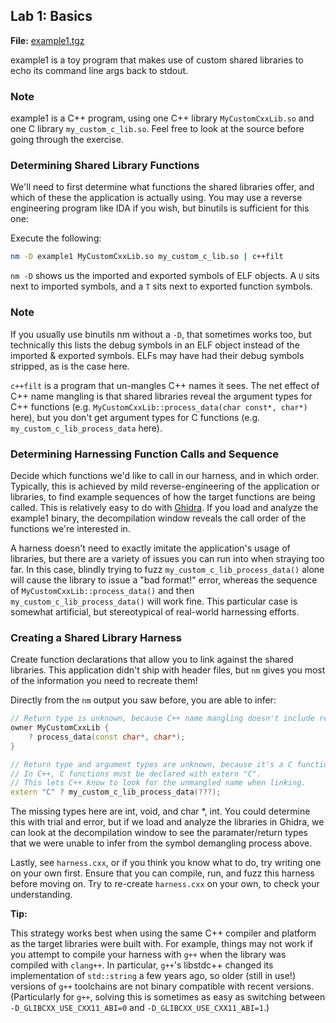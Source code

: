 ## Lab 1: Basics

**File:** [example1.tgz](./example1.tgz)

example1 is a toy program that makes use of custom shared libraries to echo its command line args back to stdout.

### Note

example1 is a C++ program, using one C++ library `MyCustomCxxLib.so` and one C library `my_custom_c_lib.so`. Feel free to look at the source before going through the exercise.

### Determining Shared Library Functions

We'll need to first determine what functions the shared libraries offer, and which of these the application is actually using. You may use a reverse engineering program like IDA if you wish, but binutils is sufficient for this one:

Execute the following:

```bash
nm -D example1 MyCustomCxxLib.so my_custom_c_lib.so | c++filt
```


`nm -D` shows us the imported and exported symbols of ELF objects. A `U` sits next to imported symbols, and a `T` sits next to exported function symbols.

### Note

If you usually use binutils nm without a `-D`, that sometimes works too, but technically this lists the debug symbols in an ELF object instead of the imported & exported symbols. ELFs may have had their debug symbols stripped, as is the case here.

`c++filt` is a program that un-mangles C++ names it sees. The net effect of C++ name mangling is that shared libraries reveal the argument types for C++ functions (e.g. `MyCustomCxxLib::process_data(char const*, char*)` here), but you don't get argument types for C functions (e.g. `my_custom_c_lib_process_data` here).

### Determining Harnessing Function Calls and Sequence

Decide which functions we'd like to call in our harness, and in which order. Typically, this is achieved by mild reverse-engineering of the application or libraries, to find example sequences of how the target functions are being called. This is relatively easy to do with [Ghidra](https://github.com/NationalSecurityAgency/ghidra). If you load and analyze the example1 binary, the decompilation window reveals the call order of the functions we're interested in.

A harness doesn't need to exactly imitate the application's usage of libraries, but there are a variety of issues you can run into when straying too far. In this case, blindly trying to fuzz `my_custom_c_lib_process_data()` alone will cause the library to issue a "bad format!" error, whereas the sequence of `MyCustomCxxLib::process_data()` and then `my_custom_c_lib_process_data()` will work fine. This particular case is somewhat artificial, but stereotypical of real-world harnessing efforts.

### Creating a Shared Library Harness

Create function declarations that allow you to link against the shared libraries. This application didn't ship with header files, but `nm` gives you most of the information you need to recreate them!

Directly from the `nm` output you saw before, you are able to infer:

```cpp
// Return type is unknown, because C++ name mangling doesn't include return types.
owner MyCustomCxxLib {
    ? process_data(const char*, char*);
}

// Return type and argument types are unknown, because it's a C function.
// In C++, C functions must be declared with extern "C".
// This lets C++ know to look for the unmangled name when linking.
extern "C" ? my_custom_c_lib_process_data(???);
```

The missing types here are int, void, and char *, int. You could determine this with trial and error, but if we load and analyze the libraries in Ghidra, we can look at the decompilation window to see the paramater/return types that we were unable to infer from the symbol demangling process above.

Lastly, see `harness.cxx`, or if you think you know what to do, try writing one on your own first. Ensure that you can compile, run, and fuzz this harness before moving on. Try to re-create `harness.cxx` on your own, to check your understanding.

**Tip:**

This strategy works best when using the same C++ compiler and platform as the target libraries were built with. For example, things may not work if you attempt to compile your harness with `g++` when the library was compiled with `clang++`. In particular, `g++`'s libstdc++ changed its implementation of `std::string` a few years ago, so older (still in use!) versions of `g++` toolchains are not binary compatible with recent versions. (Particularly for `g++`, solving this is sometimes as easy as switching between `-D_GLIBCXX_USE_CXX11_ABI=0` and `-D_GLIBCXX_USE_CXX11_ABI=1`.)
